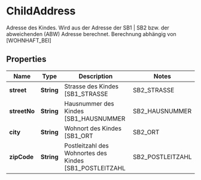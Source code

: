

# ChildAddress

Adresse des Kindes. Wird aus der Adresse der SB1 | SB2 bzw. der abweichenden (ABW) Adresse berechnet. Berechnung abhängig von [WOHNHAFT_BEI]

## Properties

| Name | Type | Description | Notes |
|------------ | ------------- | ------------- | -------------|
|**street** | **String** | Strasse des Kindes [SB1_STRASSE | SB2_STRASSE | ABW_STRASSE] |  [optional] |
|**streetNo** | **String** | Hausnummer des Kindes [SB1_HAUSNUMMER | SB2_HAUSNUMMER | ABW_HAUSNUMMER] |  [optional] |
|**city** | **String** | Wohnort des Kindes [SB1_ORT | SB2_ORT | ABW_ORT] |  [optional] |
|**zipCode** | **String** | Postleitzahl des Wohnortes des Kindes [SB1_POSTLEITZAHL | SB2_POSTLEITZAHL | ABW_POSTLEITZAHL] |  [optional] |



